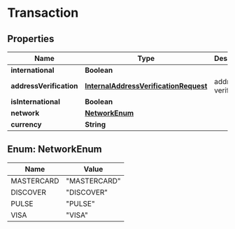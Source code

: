 
# Transaction

## Properties
Name | Type | Description | Notes
------------ | ------------- | ------------- | -------------
**international** | **Boolean** |  |  [optional]
**addressVerification** | [**InternalAddressVerificationRequest**](InternalAddressVerificationRequest.md) | address verification |  [optional]
**isInternational** | **Boolean** |  |  [optional]
**network** | [**NetworkEnum**](#NetworkEnum) |  | 
**currency** | **String** |  |  [optional]


<a name="NetworkEnum"></a>
## Enum: NetworkEnum
Name | Value
---- | -----
MASTERCARD | &quot;MASTERCARD&quot;
DISCOVER | &quot;DISCOVER&quot;
PULSE | &quot;PULSE&quot;
VISA | &quot;VISA&quot;



